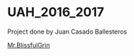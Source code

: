 # UAH_2016_2017


Project done by Juan Casado Ballesteros

[Mr.BlissfulGrin](http://www.mrblissfulgrin.com "mrblissfulgrin")
